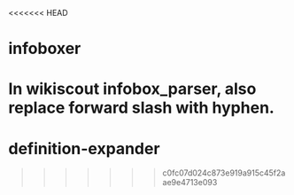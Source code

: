 <<<<<<< HEAD
# infoboxer

In wikiscout infobox_parser, also replace forward slash with hyphen. 
=======
# definition-expander
>>>>>>> c0fc07d024c873e919a915c45f2aae9e4713e093

